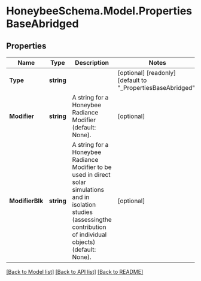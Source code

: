 
# HoneybeeSchema.Model.PropertiesBaseAbridged

## Properties

Name | Type | Description | Notes
------------ | ------------- | ------------- | -------------
**Type** | **string** |  | [optional] [readonly] [default to "_PropertiesBaseAbridged"]
**Modifier** | **string** | A string for a Honeybee Radiance Modifier (default: None). | [optional] 
**ModifierBlk** | **string** | A string for a Honeybee Radiance Modifier to be used in direct solar simulations and in isolation studies (assessingthe contribution of individual objects) (default: None). | [optional] 

[[Back to Model list]](../README.md#documentation-for-models)
[[Back to API list]](../README.md#documentation-for-api-endpoints)
[[Back to README]](../README.md)

